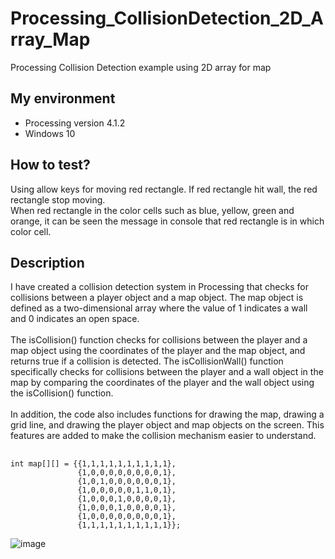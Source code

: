 # Processing_CollisionDetection_2D_Array_Map
Processing Collision Detection example using 2D array for map

## My environment
- Processing version 4.1.2
- Windows 10

## How to test?
Using allow keys for moving red rectangle. If red rectangle hit wall, the red rectangle stop moving.<br>
When red rectangle in the color cells such as blue, yellow, green and orange, it can be seen the message in console that red rectangle is in which color cell.

## Description
I have created a collision detection system in Processing that checks for collisions between a player object and a map object. The map object is defined as a two-dimensional array where the value of 1 indicates a wall and 0 indicates an open space.
<br><br>
The isCollision() function checks for collisions between the player and a map object using the coordinates of the player and the map object, and returns true if a collision is detected. The isCollisionWall() function specifically checks for collisions between the player and a wall object in the map by comparing the coordinates of the player and the wall object using the isCollision() function.
<br><br>
In addition, the code also includes functions for drawing the map, drawing a grid line, and drawing the player object and map objects on the screen. 
This features are added to make the collision mechanism easier to understand.

##  
```
int map[][] = {{1,1,1,1,1,1,1,1,1,1},
               {1,0,0,0,0,0,0,0,0,1},
               {1,0,1,0,0,0,0,0,0,1},
               {1,0,0,0,0,0,1,1,0,1},
               {1,0,0,0,1,0,0,0,0,1},
               {1,0,0,0,1,0,0,0,0,1},
               {1,0,0,0,0,0,0,0,0,1},
               {1,1,1,1,1,1,1,1,1,1}};
```

![image](https://user-images.githubusercontent.com/83990212/231061570-47419d32-5613-4951-82d1-3695da508c0f.png)

